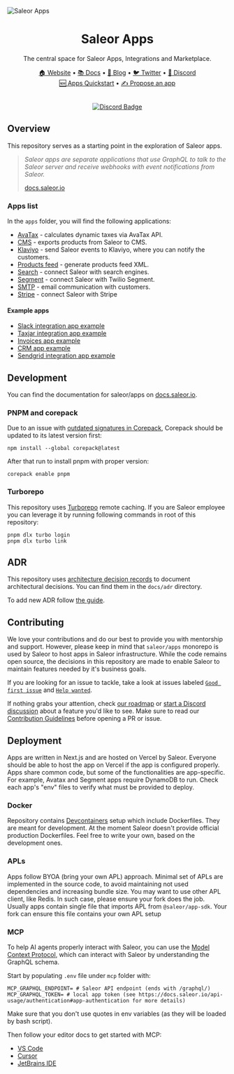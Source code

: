 ![Saleor Apps](https://user-images.githubusercontent.com/44495184/208925145-78c5022c-1a6c-4f2c-8f4f-7500e7afcaf0.png)

<div align="center">
  <h1>Saleor Apps</h1>
</div>

<div align="center">
  <p>The central space for Saleor Apps, Integrations and Marketplace.
</div>

<div align="center">
  <a href="https://saleor.io/">🏠 Website</a>
  <span> • </span>
  <a href="https://docs.saleor.io/">📚 Docs</a>
  <span> • </span>
  <a href="https://saleor.io/blog/">📰 Blog</a>
  <span> • </span>
  <a href="https://twitter.com/getsaleor">🐦 Twitter</a>
  <span> • </span>
  <a href="https://saleor.io/discord">💬 Discord</a>
</div>

<div align="center">
  <a href="https://docs.saleor.io/developer/extending/apps/quickstart">🆕 Apps Quickstart</a>
  <span> • </span>
  <a href="https://github.com/saleor/apps/discussions/categories/integrations-features">✍️ Propose an app</a>
</div>

<br/>
<div align="center">
  
[![Discord Badge](https://dcbadge.vercel.app/api/server/unUfh24R6d)](https://saleor.io/discord)

</div>

## Overview

This repository serves as a starting point in the exploration of Saleor apps.

> _Saleor apps are separate applications that use GraphQL to talk to the Saleor server and receive webhooks with event notifications from Saleor._
>
> [docs.saleor.io](https://docs.saleor.io/developer/extending/apps/overview)

### Apps list

In the `apps` folder, you will find the following applications:

- [AvaTax](./apps/avatax) - calculates dynamic taxes via AvaTax API.
- [CMS](./apps/cms) - exports products from Saleor to CMS.
- [Klaviyo](./apps/klaviyo) - send Saleor events to Klaviyo, where you can notify the customers.
- [Products feed](./apps/products-feed) - generate products feed XML.
- [Search](./apps/search) - connect Saleor with search engines.
- [Segment](./apps/segment/) - connect Saleor with Twilio Segment.
- [SMTP](./apps/smtp) - email communication with customers.
- [Stripe](./apps/stripe/) - connect Saleor with Stripe

#### Example apps

- [Slack integration app example](https://github.com/saleor/examples/tree/main/example-app-slack)
- [Taxjar integration app example](https://github.com/saleor/examples/tree/main/example-app-taxjar)
- [Invoices app example](https://github.com/saleor/examples/tree/main/example-app-invoices)
- [CRM app example](https://github.com/saleor/examples/tree/main/example-app-crm)
- [Sendgrid integration app example](https://github.com/saleor/examples/tree/main/example-app-sendgrid)

## Development

You can find the documentation for saleor/apps on [docs.saleor.io](https://docs.saleor.io/developer/extending/apps/local-app-development).

### PNPM and corepack

Due to an issue with [outdated signatures in Corepack](https://github.com/nodejs/corepack/issues/612), Corepack should be updated to its latest version first:

```shell
npm install --global corepack@latest
```

After that run to install pnpm with proper version:

```shell
corepack enable pnpm
```

### Turborepo

This repository uses [Turborepo](https://turbo.build/) remote caching. If you are Saleor employee you can leverage it by running following commands in root of this repository:

```shell
pnpm dlx turbo login
pnpm dlx turbo link
```

## ADR

This repository uses [architecture decision records](https://cognitect.com/blog/2011/11/15/documenting-architecture-decisions) to document architectural decisions. You can find them in the `docs/adr` directory.

To add new ADR follow [the guide](https://github.com/npryce/adr-tools).

## Contributing

We love your contributions and do our best to provide you with mentorship and support. However, please keep in mind that `saleor/apps` monorepo is used by Saleor to host apps in Saleor infrastructure. While the code remains open source, the decisions in this repository are made to enable Saleor to maintain features needed by it's business goals.

If you are looking for an issue to tackle, take a look at issues labeled [`Good first issue`](https://github.com/saleor/apps/issues?q=is%3Aopen+is%3Aissue+label%3A%22good+first+issue%22+) and [`Help wanted`](https://github.com/saleor/apps/issues?q=is%3Aopen+is%3Aissue+label%3A%22help+wanted%22).

If nothing grabs your attention, check [our roadmap](https://saleor.io/roadmap) or [start a Discord discussion](https://saleor.io/discord) about a feature you'd like to see. Make sure to read our [Contribution Guidelines](http://docs.saleor.io/developer/community/contributing) before opening a PR or issue.

## Deployment

Apps are written in Next.js and are hosted on Vercel by Saleor. Everyone should be able to host the app on Vercel if the app is configured properly. Apps share common code, but some of the functionalities are app-specific. For example, Avatax and Segment apps require DynamoDB to run. Check each app's "env" files to verify what must be provided to deploy.

### Docker

Repository contains [Devcontainers](https://containers.dev/) setup which include Dockerfiles. They are meant for development. At the moment Saleor doesn't provide official production Dockerfiles. Feel free to write your own, based on the development ones.

### APLs

Apps follow BYOA (bring your own APL) approach. Minimal set of APLs are implemented in the source code, to avoid maintaining not used dependencies and increasing bundle size. You may want to use other APL client, like Redis. In such case, please ensure your fork does the job. Usually apps contain single file that imports APL from `@saleor/app-sdk`. Your fork can ensure this file contains your own APL setup

### MCP

To help AI agents properly interact with Saleor, you can use the [Model Context Protocol](https://modelcontextprotocol.io/introduction), which can interact with Saleor by understanding the GraphQL schema.

Start by populating `.env` file under `mcp` folder with:

```
MCP_GRAPHQL_ENDPOINT= # Saleor API endpoint (ends with /graphql/)
MCP_GRAPHQL_TOKEN= # local app token (see https://docs.saleor.io/api-usage/authentication#app-authentication for more details)
```

Make sure that you don't use quotes in env variables (as they will be loaded by bash script).

Then follow your editor docs to get started with MCP:

- [VS Code](https://code.visualstudio.com/docs/copilot/chat/mcp-servers)
- [Cursor](https://docs.cursor.com/context/model-context-protocol#configuration-locations)
- [JetBrains IDE](https://www.jetbrains.com/help/ai-assistant/configure-an-mcp-server.html)
